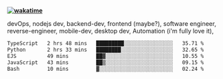 **[![wakatime](https://wakatime.com/badge/user/87646243-158a-4241-a3cb-668e1fa2dbb8.svg)](https://wakatime.com/@87646243-158a-4241-a3cb-668e1fa2dbb8?style=plastic)**


devOps, nodejs dev, backend-dev, frontend (maybe?), software engineer, reverse-engineer, mobile-dev, desktop dev, Automation (i'm fully love it), 

<!--START_SECTION:waka-->

```txt
TypeScript   2 hrs 48 mins   █████████░░░░░░░░░░░░░░░░   35.71 %
Python       2 hrs 33 mins   ████████░░░░░░░░░░░░░░░░░   32.65 %
EJS          49 mins         ██▓░░░░░░░░░░░░░░░░░░░░░░   10.55 %
JavaScript   43 mins         ██▒░░░░░░░░░░░░░░░░░░░░░░   09.15 %
Bash         10 mins         ▓░░░░░░░░░░░░░░░░░░░░░░░░   02.24 %
```

<!--END_SECTION:waka-->
